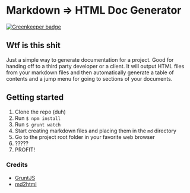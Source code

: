 # Markdown => HTML Doc Generator

[![Greenkeeper badge](https://badges.greenkeeper.io/bloqhead/mdoc.svg)](https://greenkeeper.io/)

## Wtf is this shit
Just a simple way to generate documentation for a project. Good for
handing off to a third party developer or a client. It will output
HTML files from your markdown files and then automatically generate
a table of contents and a jump menu for going to sections of your
documents.

## Getting started
1. Clone the repo (duh)
2. Run `$ npm install`
3. Run `$ grunt watch`
4. Start creating markdown files and placing them in the `md` directory
5. Go to the project root folder in your favorite web browser
6. ?????
7. PROFIT!

### Credits
* [GruntJS](http://gruntjs.com)
* [md2html](https://www.npmjs.com/package/md2html)